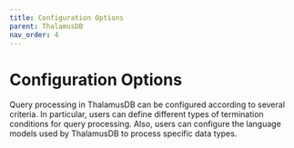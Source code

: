 ```yaml
---
title: Configuration Options
parent: ThalamusDB
nav_order: 4
---
```


# Configuration Options

Query processing in ThalamusDB can be configured according to several criteria. In particular, users can define different types of termination conditions for query processing. Also, users can configure the language models used by ThalamusDB to process specific data types.
